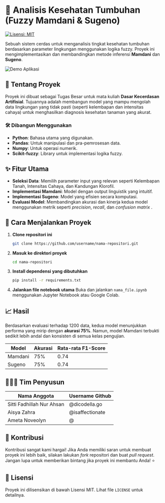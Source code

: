 # 🌿 Analisis Kesehatan Tumbuhan (Fuzzy Mamdani & Sugeno)

[![Lisensi: MIT](https://img.shields.io/badge/License-MIT-yellow.svg)](https://opensource.org/licenses/MIT)

Sebuah sistem cerdas untuk menganalisis tingkat kesehatan tumbuhan berdasarkan parameter lingkungan menggunakan logika fuzzy. Proyek ini mengimplementasikan dan membandingkan metode inferensi **Mamdani** dan **Sugeno**.

![Demo Aplikasi](URL_KE_SCREENSHOT_ATAU_GIF_DEMO_ANDA.gif)

## 🌟 Tentang Proyek

Proyek ini dibuat sebagai Tugas Besar untuk mata kuliah **Dasar Kecerdasan Artifisial**. Tujuannya adalah membangun model yang mampu mengolah data lingkungan yang tidak pasti (seperti kelembapan dan intensitas cahaya) untuk menghasilkan diagnosis kesehatan tanaman yang akurat.

### 🛠️ Dibangun Menggunakan

* **Python**: Bahasa utama yang digunakan.
* **Pandas**: Untuk manipulasi dan pra-pemrosesan data.
* **Numpy**: Untuk operasi numerik.
* **Scikit-fuzzy**: Library untuk implementasi logika fuzzy.

## ✨ Fitur Utama

* **Seleksi Data**: Memilih parameter input yang relevan seperti Kelembapan Tanah, Intensitas Cahaya, dan Kandungan Klorofil.
* **Implementasi Mamdani**: Model dengan output linguistik yang intuitif.
* **Implementasi Sugeno**: Model yang efisien secara komputasi.
* **Evaluasi Model**: Membandingkan akurasi dan kinerja kedua model menggunakan metrik seperti *precision*, *recall*, dan *confusion matrix* .

## 🚀 Cara Menjalankan Proyek

1.  **Clone repositori ini**
    ```sh
    git clone https://github.com/username/nama-repositori.git
    ```
2.  **Masuk ke direktori proyek**
    ```sh
    cd nama-repositori
    ```
3.  **Install dependensi yang dibutuhkan**
    ```sh
    pip install -r requirements.txt
    ```
4.  **Jalankan file notebook utama**
    Buka dan jalankan `nama_file.ipynb` menggunakan Jupyter Notebook atau Google Colab.

## 📈 Hasil

Berdasarkan evaluasi terhadap 1200 data, kedua model menunjukkan performa yang mirip dengan **akurasi 75%**. Namun, model Mamdani terbukti sedikit lebih andal dan konsisten di semua kelas pengujian.

| Model   | Akurasi | Rata-rata F1-Score |
|---------|---------|--------------------|
| Mamdani | 75%     | 0.74               |
| Sugeno  | 75%     | 0.74               |

## 🧑‍🤝‍🧑 Tim Penyusun
| Nama Anggota                 | Username Github |
|------------------------------|-----------------|
| Sitti Fadhillah Nur Ahsan    | @dicodella.go   |
| Aisya Zahra                  | @isaffectionate |
| Ameta Noveolyn               | @               |

## 🤝 Kontribusi

Kontribusi sangat kami hargai! Jika Anda memiliki saran untuk membuat proyek ini lebih baik, silakan lakukan *fork* repositori dan buat *pull request*. Jangan lupa untuk memberikan bintang jika proyek ini membantu Anda! ⭐

## 📝 Lisensi

Proyek ini dilisensikan di bawah Lisensi MIT. Lihat file `LICENSE` untuk detailnya.
